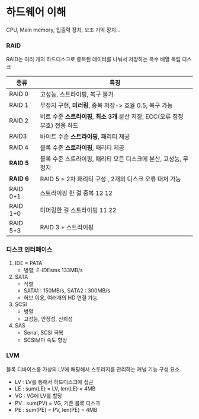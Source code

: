 # 하드웨어 이해

CPU, Main memory, 입출력 장치, 보조 기억 장치...

### RAID

RAID는 여러 개의 하드디스크로 중복된 데이터를 나눠서 저장하는 복수 배열 독립 디스크

|종류 | 특징 | 
|--|-----|
|RAID 0 | 고성능, 스트라이핑, 복구 불가 |
|RAID 1 | 무정지 구현, **미러링**, 중복 저장-> 효율 0.5, 복구 가능 |
|RAID 2|비트 수준 **스트라이핑**, **최소 3개** 분산 저장, ECC(오류 정정 부호) 전용 하드|
|RAID3| 바이트 수준 **스트라이핑**, 패리티 제공|
|RAID 4| 블록 수준 **스트라이핑**, 패리티 제공|
|**RAID 5**| 블록 수준 스트라이핑, 패리티 모든 디스크에 분산, 고성능, 무정지|
|**RAID 6**| RAID 5 + 2차 패리티 구성 , 2개의 디스크 오류 대처 가능 | 
|RAID 0+1| 스트라이핑 한 걸 중복 12 12|
|RAID 1+0| 미머링한 걸 스트라이핑 11 22 | 
|RAID 5+3| RAID 3 + 스트라이핑|

### 디스크 인터페이스
1. IDE = PATA
   - 병렬, E-IDEsms 133MB/s
2. SATA
   - 직렬
   - SATA1 : 150MB/s, SATA2 : 300MB/s
   - 허브 이용, 여러개의 HD 연결 가능
3. SCSI
   - 병렬
   - 고성능, 안정성, 신뢰성
4. SAS
   - Serial, SCSI 극복
   - SCSI보다 속도 향상
  
### LVM
블록 디바이스를 가상의 LV에 매핑해서 스토리지를 관리하는 커널 기능
구성 요소
- LV : LV를 통해서 하드디스크에 접근
- LE : sum(LE) = LV, len(LE) = 4MB
- VG : VG에 LV를 할당
- PV : sum(PV) = VG, 기존 블록 디스크
- PE : sum(PE) = PV, len(PE) = 4MB
